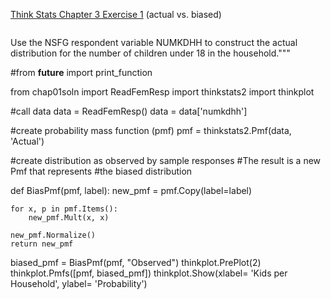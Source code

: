 [Think Stats Chapter 3 Exercise 1](http://greenteapress.com/thinkstats2/html/thinkstats2004.html#toc31) (actual vs. biased)

>> ```Python
Use the NSFG respondent variable NUMKDHH to construct the actual distribution 
for the number of children under 18 in the household."""

#from __future__ import print_function


from chap01soln import ReadFemResp
import thinkstats2
import thinkplot

#call data
data = ReadFemResp()
data = data['numkdhh']

#create probability mass function (pmf)
pmf = thinkstats2.Pmf(data, 'Actual')

#create distribution as observed by sample responses
#The result is a new Pmf that represents
#the biased distribution

def BiasPmf(pmf, label):
	new_pmf = pmf.Copy(label=label)

	for x, p in pmf.Items():
		new_pmf.Mult(x, x)

	new_pmf.Normalize()
	return new_pmf

biased_pmf = BiasPmf(pmf, "Observed")
thinkplot.PrePlot(2)
thinkplot.Pmfs([pmf, biased_pmf])
thinkplot.Show(xlabel= 'Kids per Household', ylabel= 'Probability')
```
